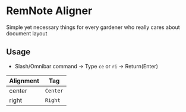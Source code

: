 # RemNote Aligner

Simple yet necessary things for every gardener who really cares about document layout

## Usage

- Slash/Omnibar command → Type `ce` or `ri` → Return(Enter)

| Alignment |Tag|
|---|---|
|center|`Center`|
|right|`Right`|